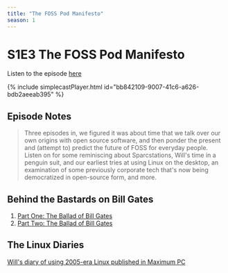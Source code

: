 ```yaml
---
title: "The FOSS Pod Manifesto"
season: 1
---
```

# S1E3 The FOSS Pod Manifesto

Listen to the episode [here](https://fosspod.content.town/episodes/the-foss-pod-manifesto)

{% include simplecastPlayer.html id="bb842109-9007-41c6-a626-bdb2aeeab395" %}

## Episode Notes

> Three episodes in, we figured it was about time that we talk over our own origins with open source software, and then ponder the present and (attempt to) predict the future of FOSS for everyday people. Listen on for some reminiscing about Sparcstations, Will's time in a penguin suit, and our earliest tries at using Linux on the desktop, an examination of some previously corporate tech that's now being democratized in open-source form, and more.


## Behind the Bastards on Bill Gates
1. [Part One: The Ballad of Bill Gates](https://www.iheart.com/podcast/105-behind-the-bastards-29236323/episode/part-one-the-ballad-of-bill-83715310/)
2. [Part Two: The Ballad of Bill Gates](https://www.iheart.com/podcast/105-behind-the-bastards-29236323/episode/part-two-the-ballad-of-bill-83806379/)

## The Linux Diaries
[Will's diary of using 2005-era Linux published in Maximum PC](https://books.google.com/books?id=rwIAAAAAMBAJ&lpg=PP1&pg=PA52#v=onepage&q&f=false)